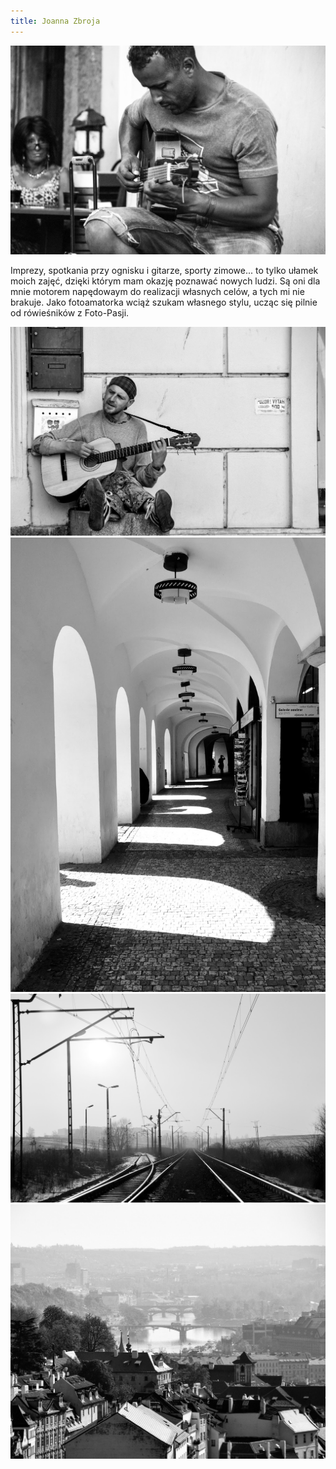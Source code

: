 ```yaml
---
title: Joanna Zbroja
---
```


![Joanna Zbroja](assets/img/members/member-9/img1.jpg)

<p class="blurb">
Imprezy, spotkania przy ognisku i gitarze, sporty zimowe... to tylko ułamek moich zajęć, dzięki którym  mam okazję poznawać nowych ludzi. Są oni dla mnie motorem napędowaym do realizacji własnych celów, a tych mi nie brakuje. Jako fotoamatorka wciąż szukam własnego stylu, ucząc się pilnie od rówieśników z Foto-Pasji.
</p>

![Joanna Zbroja](assets/img/members/member-9/img2.jpg)
![Joanna Zbroja](assets/img/members/member-9/img3.jpg)
![Joanna Zbroja](assets/img/members/member-9/img4.jpg)
![Joanna Zbroja](assets/img/members/member-9/img5.jpg)